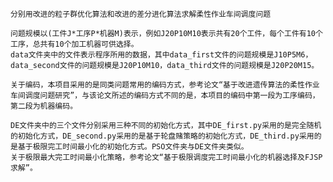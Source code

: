 	分别用改进的粒子群优化算法和改进的差分进化算法求解柔性作业车间调度问题

	问题规模以(工件J*工序P*机器M)表示，例如J20P10M10表示共有20个工件，每个工件有10个工序，总共有10个加工机器可供选择。
	data文件夹中的文件表示程序所用的数据，其中data_first文件的问题规模是J10P5M6，data_second文件的问题规模是J20P10M10，data_third文件的问题规模是J20P20M15。

	关于编码，本项目采用的是同类问题常用的编码方式，参考论文“基于改进遗传算法的柔性作业车间调度问题研究”，与该论文所述的编码方式不同的是，本项目的编码中第一段为工序编码，第二段为机器编码。

	DE文件夹中的三个文件分别采用三种不同的初始化方式，其中DE_first.py采用的是完全随机的初始化方式，DE_second.py采用的是基于轮盘赌策略的初始化方式，DE_third.py采用的是基于极限完工时间最小化的初始化方式。PSO文件夹与DE文件夹类似。
	关于极限最大完工时间最小化策略，参考论文“基于极限调度完工时间最小化的机器选择及FJSP求解”。
